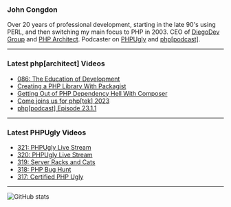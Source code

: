 ### John Congdon

Over 20 years of professional development, starting in the late 90's using PERL, and then switching my main focus to PHP in 2003.
CEO of [DiegoDev Group][ws_diegodev] and [PHP Architect][ws_phparch].
Podcaster on [PHPUgly][ws_phpugly] and [php[podcast]][ws_phparch].

---

### Latest php[architect] Videos
<!-- PHPARCHITECT:START -->
- [086: The Education of Development](https://www.youtube.com/watch?v=dHt9Mm6CtRw)
- [Creating a PHP Library With Packagist](https://www.youtube.com/watch?v=eVHP4iSCqh8)
- [Getting Out of PHP Dependency Hell With Composer](https://www.youtube.com/watch?v=4Cfbje5WHdk)
- [Come joins us for php[tek] 2023](https://www.youtube.com/watch?v=mzzQsVTBxig)
- [php[podcast] Episode 23.1.1](https://www.youtube.com/watch?v=bZBrS0eQvz8)
<!-- PHPARCHITECT:END -->

---

### Latest PHPUgly Videos
<!-- PHPUGLY:START -->
- [321: PHPUgly Live Stream](https://www.youtube.com/watch?v=F2sNRIXskpM)
- [320: PHPUgly Live Stream](https://www.youtube.com/watch?v=6_2n0miZD9o)
- [319: Server Racks and Cats](https://www.youtube.com/watch?v=hi0DlMJy0oQ)
- [318: PHP Bug Hunt](https://www.youtube.com/watch?v=v8XyaRrJ6MQ)
- [317: Certified PHP Ugly](https://www.youtube.com/watch?v=C7Kzs0fD9Ho)
<!-- PHPUGLY:END -->

---

![GitHub stats](https://github-readme-stats.vercel.app/api?username=johncongdon&show_icons=true&hide_border=true&hide=stars&count_private=true)  


[ws_diegodev]: https://www.diegodev.com
[ws_phparch]: https://www.phparch.com
[ws_phpugly]: https://www.phpugly.com
